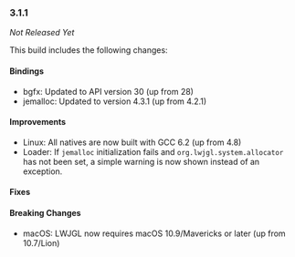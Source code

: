 ### 3.1.1

_Not Released Yet_

This build includes the following changes:

#### Bindings

- bgfx: Updated to API version 30 (up from 28)
- jemalloc: Updated to version 4.3.1 (up from 4.2.1)

#### Improvements

- Linux: All natives are now built with GCC 6.2 (up from 4.8)
- Loader: If `jemalloc` initialization fails and `org.lwjgl.system.allocator` has not been set, a simple warning is now shown instead of an exception.

#### Fixes

#### Breaking Changes

- macOS: LWJGL now requires macOS 10.9/Mavericks or later (up from 10.7/Lion)